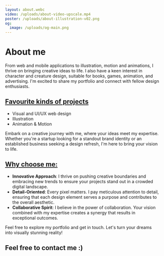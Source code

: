 ```yaml
---
layout: about.webc
video: /uploads/about-video-upscale.mp4
poster: /uploads/about-illustration-v02.png
og:
  image: /uploads/og-main.png
---
```

<h1 class="text-heading-2">About me</h1>

From web and mobile applications to illustration, motion and animations, I thrive on bringing creative ideas to life. I also have a keen interest in character and creature design, suitable for books, games, animation, and advertising. I'm excited to share my portfolio and connect with fellow design enthusiasts.

<div class="accent-purple">

## <u>Favourite kinds of projects</u>

* Visual and UI/UX web design
* Illustration
* Animation & Motion

Embark on a creative journey with me, where your ideas meet my expertise. Whether you're a startup looking for a standout brand identity or an established business seeking a design refresh, I'm here to bring your vision to life.

</div>


<div class="accent-green">

## <u>Why choose me:</u>

* **Innovative Approach**: I thrive on pushing creative boundaries and embracing new trends to ensure your projects stand out in a crowded digital landscape.
* **Detail-Oriented**: Every pixel matters. I pay meticulous attention to detail, ensuring that each design element serves a purpose and contributes to the overall aesthetic.
* **Collaborative Spirit**: I believe in the power of collaboration. Your vision combined with my expertise creates a synergy that results in exceptional outcomes.

Feel free to explore my portfolio and get in touch. Let's turn your dreams into visually stunning reality!

</div>

<h2 class="text-heading-2">Feel free to contact me :)</h2>